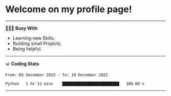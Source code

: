 # Welcome on my profile page!
<!-- print(("dralla"[::-1]+"s").capitalize()) -->

---
👨🏻‍💻 **Busy With**
* Learning new Skills.
* Building small Projects.
* Being helpful.

---
📊 **Coding Stats**
<!--START_SECTION:waka-->

```text
From: 03 December 2022 - To: 10 December 2022

Python   1 hr 12 mins    █████████████████████████   100.00 %
```

<!--END_SECTION:waka-->
---
